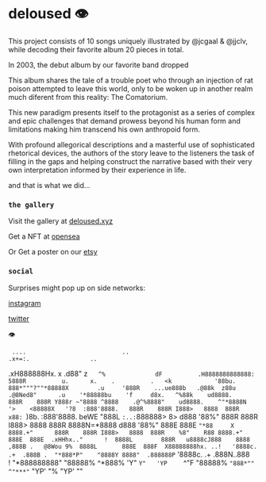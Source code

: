 # deloused :eye:

This project consists of 10 songs uniquely illustrated by @jcgaal & @jjclv, while decoding their favorite album 20 pieces in total. 

In 2003, the debut album by our favorite band dropped

This album shares the tale of a trouble poet who through an injection of rat poison attempted to leave this world, only to be woken up in another realm much diferent from this reality: The Comatorium.

This new paradigm presents itself to the protagonist as a series of complex and epic challenges that demand prowess beyond his human form and limitations making him transcend his own anthropoid form.

With profound allegorical descriptions and a masterful use of sophisticated rhetorical devices, the authors of the story leave to the listeners the task of filling in the gaps and helping construct the narrative based with their very own interpretation informed by their experience in life.

and that is what we did...

### `the gallery`

Visit the gallery at [deloused.xyz](http://www.deloused.xyz/)

Get a NFT at [opensea](https://opensea.io/collection/deloused)

Or Get a poster on our [etsy](https://www.etsy.com/shop/JJCLV)

### `social`

Surprises might pop up on side networks:

[instagram](https://www.instagram.com/delousedxyz/)

[twitter](https://twitter.com/delousedxyz)

:eye:





     ....                           ..                               .x+=:.                 ..       
 .xH888888Hx.                 x .d88"                               z`    ^%              dF         
.H8888888888888:                5888R          u.      x.    .          .   <k            '88bu.      
888*"""?""*88888X        .u     '888R    ...ue888b   .@88k  z88u      .@8Ned8"      .u    '*88888bu   
'f     d8x.   ^%88k    ud8888.    888R    888R Y888r ~"8888 ^8888    .@^%8888"    ud8888.    ^"*8888N  
'>    <88888X   '?8  :888'8888.   888R    888R I888>   8888  888R   x88:  `)8b. :888'8888.  beWE "888L 
`:..:`888888>    8> d888 '88%"   888R    888R I888>   8888  888R   8888N=*8888 d888 '88%"  888E  888E 
      `"*88     X  8888.+"      888R    888R I888>   8888  888R    %8"    R88 8888.+"     888E  888E 
 .xHHhx.."      !  8888L        888R   u8888cJ888    8888 ,888B .   @8Wou 9%  8888L       888E  888F 
X88888888hx. ..!   '8888c. .+  .888B .  "*888*P"    "8888Y 8888"  .888888P`   '8888c. .+ .888N..888  
!   "*888888888"     "88888%    ^*888%     'Y"        `Y"   'YP    `   ^"F      "88888%    `"888*""   
      ^"***"`         "YP'       "%                                              "YP'        ""      
                                                                                                     
                                                                                                     
           